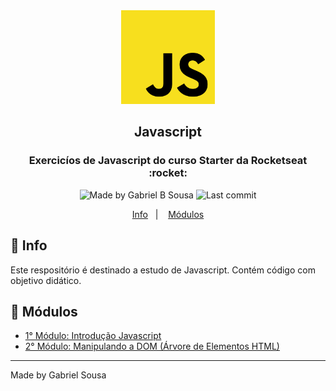 <div align="center">
   <img src="../../.github/images/js.png" width="150px">   
</div>

<h2 align="center">
  Javascript
</h2>

<h3 align="center">
  Exercicíos de Javascript do curso Starter da Rocketseat  :rocket:
</h3>

<p align="center" >    
  <img alt="Made by Gabriel B Sousa" src="https://img.shields.io/static/v1?label=made%20by&message=Gabriel%20Sousa&color=202024&style=flat-square">  

  <img alt="Last commit" src="https://img.shields.io/github/last-commit/gabrielbudke/starter?color=202024&style=flat-square">
</p>

<p align="center">
  <a href="#pushpin-info">Info</a>&nbsp;&nbsp;&nbsp;|&nbsp;&nbsp;&nbsp;
  <a href="#open_file_folder-modulos">Módulos</a>  
</p>


## :pushpin: Info

Este respositório é destinado a estudo de Javascript. Contém código com objetivo didático.

## :open_file_folder: Módulos

- [1° Módulo: Introdução Javascript](https://github.com/gabrielbudke/starter/tree/master/src/javascript/modulo-01)
- [2° Módulo: Manipulando a DOM (Árvore de Elementos HTML)](https://github.com/gabrielbudke/starter/tree/master/src/javascript/modulo-02)

---
Made by Gabriel Sousa



